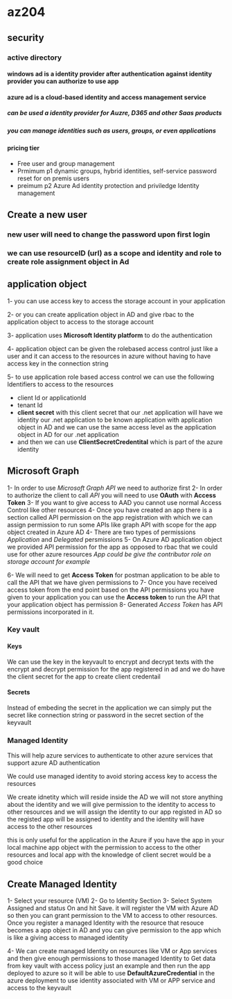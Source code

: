 # az204

## security

### active directory

#### windows ad is a identity provider after authentication against identity provider you can authorize to use app

#### azure ad is a cloud-based identity and access management service

##### can be used a identity provider for Auzre, D365 and other Saas products

##### you can manage identities such as users, groups, or even applications

#### pricing tier

- Free user and group management
- Prmimum p1 dynamic groups, hybrid identities, self-service password reset for on premis users
- preimum p2 Azure Ad identity protection and priviledge Identity management

## Create a new user

### new user will need to change the password upon first login

### we can use resourceID (url) as a scope and identity and role to create role assignment object in Ad

## application object

1- you can use access key to access the storage account in your application

2- or you can create application object in AD and give rbac to the application object to access to the storage account

3- application uses **Microsoft Identity platform** to do the authentication

4- application object can be given the rolebased access control just like a user and it can access to the resources in azure without having to have access key in the connection string

5- to use application role based access control we can use the following Identifiers to access to the resources

- client Id or applicationId
- tenant Id
- **client secret** with this client secret that our .net application will have we identity our .net application to be known application with application object in AD and we can use the same access level as the application object in AD for our .net application
- and then we can use **ClientSecretCredentital** which is part of the azure identity

## Microsoft Graph

1- In order to use _Microsoft Graph API_ we need to authorize first
2- In order to authorize the client to call _API_ you will need to use **OAuth** with **Access Token**
3- If you want to give access to AAD you cannot use normal Access Control like other resources
4- Once you have created an app there is a section called API permission on the app registration with which we can assign permission to run some APIs like graph API with scope for the app object created in Azure AD
4- There are two types of permissions _Application_ and _Delegated_ persmissions
5- On Azure AD application object we provided API permission for the app as opposed to rbac that we could use for other azure resources _App could be give the contributor role on storage account for example_

6- We will need to get **Access Token** for postman application to be able to call the API that we have given permissions to
7- Once you have received access token from the end point based on the API permissions you have given to your application you can use the **Access token** to run the API that your application object has permission
8- Generated _Access Token_ has API permissions incorporated in it.

### Key vault

#### Keys

We can use the key in the keyvault to encrypt and decrypt texts with the encrypt and decrypt permission for the app registered in ad and we do have the client secret for the app to create client credentail

#### Secrets

Instead of embeding the secret in the application we can simply put the secret like connection string or password in the secret section of the keyvault

### Managed Identity

This will help azure services to authenticate to other azure services that support azure AD authentication

We could use managed identity to avoid storing access key to access the resources

We create idnetity which will reside inside the AD we will not store anything about the identity and we will give permission to the identity to access to other resources and we will assign the identity to our app registed in AD
so the registed app will be assigned to identity and the identity will have access to the other resources

this is only useful for the application in the Azure
if you have the app in your local machine app object with the permission to access to the other resources and local app with the knowledge of client secret would be a good choice

## Create Managed Identity

1- Select your resource (VM)
2- Go to Identity Section
3- Select System Assigned and status On and hit Save. it will register the VM with Azure AD so then you can grant permission to the VM to access to other resources. Once you register a managed Identity with the resource that resouce becomes a app object in AD and you can give permission to the app which is like a giving access to managed identity

4- We can create managed Identity on resources like VM or App services and then give enough permissions to those managed Identity to Get data from key vault with access policy just an example and then run the app deployed to azure so it will be able to use **DefaultAzureCredential** in the azure deployment to use identity associated with VM or APP service and access to the keyvault

